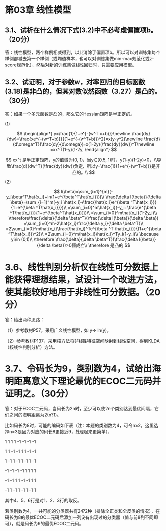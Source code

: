 #  第03章 线性模型



## 3.1、试析在什么情况下式(3.2)中不必考虑偏置项b。（20分）

答：线性模型，两个样例相减得到，以此消除了偏置项b。所以可以对训练集每个样例都减去第一个样例（或均值样本，也可以对训练集做min-max规范化或z-score规范化），然后对新的训练集做线性回归时，只需要应用模型。

## 3.2、试证明，对于参数w，对率回归的目标函数(3.18)是非凸的，但其对数似然函数（3.27）是凸的。（30分）

答：如果一个多元函数是凸的，那么它的Hessian矩阵是半正定的。

(1)

$$
\begin{align*}
y=\frac{1}{1+e^{-(w^T x+b)}}\newline
\frac{dy}{dw}=\frac{xe^{-(w^T+b)}}{(1+e^{-(w^T+b)})^2}=x(y-y^2)\newline
\frac{d}{d\omega^T}(\frac{dy}{d\omega})=x(1-2y)(\frac{dy}{dw})^T\newline
=xx^T(1-y)(1-2y)
\end{align*}
$$

$$
xx^t 是半正定矩阵，y的值域为(0, 1)，当y∈(0.5, 1)时，y(1-y)(1-2y)<0，\\导致\frac{d}{dw^T}(\frac{dy}{dw})负定，所以y=\frac{1}{1+e^{-(w^T+b)}}是非凸的。\\
$$

(2)

$$
l(\beta)=\sum_{i=1}^{m}(-y_i\beta^T\hat{x_i}+ln(1+e^{\beta^T\hat{x_i}}))\\
\frac{\delta l(\beta)}{\delta \beta}=\sum_{i=1}^m(-y_i \hat{x_i}+\frac{\hat{x_i}e^{\beta ^T\hat{x_i}}}{1+e^{\beta ^T\hat{x_i}}})\\
=\sum_{i=0}^m\hat{x_i}(-y_i+\frac{e^{\beta ^T\hat{x_i}}}{1+e^{\beta^T\hat{x_i}}})\\
=\sum_{i=0}^m\hat{x_i}(1-2y_i)\\
\therefore\frac{\delta}{\delta \beta^T}(\frac{\delta l(\beta)}{\delta \beta}) =\sum_{i=0}^m-2\hat{x_i}\frac{\delta y_i}{\delta \beta^T}\\
=2\sum_{i=0}^m\hat{x_i}\frac{\hat{x_i}^Te^{\beta ^T \hat{x_i}}}{(1+e^{\beta ^T\hat{x_i}})^2}\\
=2\sum_{i=0}^m\hat{x_i}\hat{x_i}^Ty_i(1-y_i)\\
\because yi\in (0,1)\\
\therefore \frac{\delta}{\delta \beta^T}(\frac{\delta l(\beta)}{\delta \beta})>0恒成立\\
\therefore 是凸的
$$

# 3.6、线性判别分析仅在线性可分数据上能获得理想结果，试设计一个改进方法，使其能较好地用于非线性可分数据。（20分）

答：给出两种思路：

（1）参考教材P57，采用广义线性模型，如 y-> ln(y)。

（2）参考教材P137，采用核方法将非线性特征空间映射到线性空间，得到KLDA（核线性判别分析）方法。

# 3.7、令码长为9，类别数为4，试给出海明距离意义下理论最优的ECOC二元码并证明之。（30分）

答：对于ECOC二元码，当码长为2n时，至少可以使2n个类别达到最优间隔，它们之间的海明距离为2(n?1)。

比如码长为8时，可能的编码如下表（注：本题的类别数为4，可令n≥2，这里选择n=3是因为对应的码长8更接近9，处理起来更简单），

1	1	1	1	-1	-1	-1	-1

1	1	-1	-1	1	1	-1	-1

1	-1	1	-1	1	-1	1	-1

-1	-1	-1	-1	1	1	1	1

-1	-1	1	1	-1	-1	1	1

-1	1	-1	1	-1	1	-1	1

其中4、5、6行是对1、2、3行的取反。

若类别数为4，一共可能的分类器共有24?2种（排除全正类和全反类的情况），在码长为8的最优ECOC二元码后添加一列没有出现过的分类器（值与前8列不同即可），就是码长为9的最优ECOC二元码。

